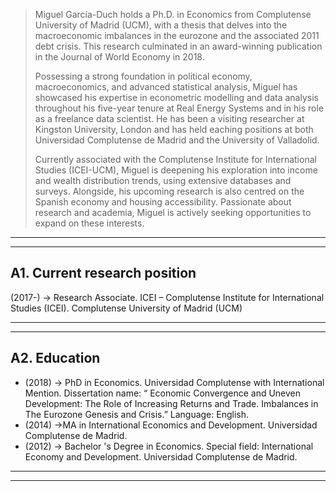 
<blockquote>
Miguel García-Duch holds a Ph.D. in Economics from Complutense University of Madrid (UCM), with
a thesis that delves into the macroeconomic imbalances in the eurozone and the associated 2011 debt
crisis. This research culminated in an award-winning publication in the Journal of World Economy in
2018.

Possessing a strong foundation in political economy, macroeconomics, and advanced statistical
analysis, Miguel has showcased his expertise in econometric modelling and data analysis throughout
his five-year tenure at Real Energy Systems and in his role as a freelance data scientist. He has
been a visiting researcher at Kingston University, London and has held eaching positions at both
Universidad Complutense de Madrid and the University of Valladolid.

Currently associated with the Complutense Institute for International Studies (ICEI-UCM), Miguel is
deepening his exploration into income and wealth distribution trends, using extensive databases and
surveys. Alongside, his upcoming research is also centred on the Spanish economy and housing
accessibility. Passionate about research and academia, Miguel is actively seeking opportunities to
expand on these interests.
</blockquote>

-----------------------------------------------------------------------------------------------------
-----------------------------------------------------------------------------------------------------

## A1. Current research position

(2017-) → Research Associate. ICEI – Complutense Institute for International Studies (ICEI).
Complutense University of Madrid (UCM)

-----------------------------------------------------------------------------------------------------
-----------------------------------------------------------------------------------------------------

## A2. Education

- (2018) → PhD in Economics. Universidad Complutense with International Mention. Dissertation name: “ Economic Convergence and Uneven Development: The Role of Increasing Returns and Trade. Imbalances in The Eurozone Genesis and Crisis.” Language: English.
- (2014) →MA in International Economics and Development. Universidad Complutense de Madrid.
- (2012) → Bachelor 's Degree in Economics. Special field: International Economy and Development. Universidad Complutense de Madrid.

-----------------------------------------------------------------------------------------------------
-----------------------------------------------------------------------------------------------------
